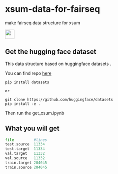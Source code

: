 # xsum-data-for-fairseq
make fairseq data structure for xsum

<p align="left">
  <img src=https://img.shields.io/badge/Python-v3.6.8-green?style=flat&logo=python height=30px></a> 
</p>

## Get the hugging face dataset 


This data structure based on huggingface datasets .

You can find repo [here](https://github.com/huggingface/datasets)

```
pip install datasets

or

git clone https://github.com/huggingface/datasets
pip install -e .
```

Then run the get_xsum.ipynb

## What you will get

```python
file         #lines
test.source  11334
test.target  11334
val.target   11332
val.source   11332
train.target 204045
train.source 204045
```
